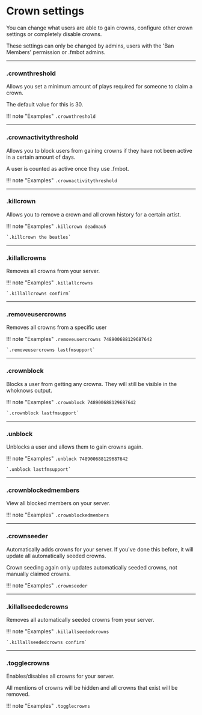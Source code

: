 # Crown settings    

You can change what users are able to gain crowns, configure other crown settings or completely disable crowns.

These settings can only be changed by admins, users with the 'Ban Members' permission or .fmbot admins.


---

### .crownthreshold

Allows you set a minimum amount of plays required for someone to claim a crown.

The default value for this is 30.

!!! note "Examples"
    `.crownthreshold`

---

### .crownactivitythreshold

Allows you to block users from gaining crowns if they have not been active in a certain amount of days.

A user is counted as active once they use .fmbot.

!!! note "Examples"
    `.crownactivitythreshold`

---

### .killcrown

Allows you to remove a crown and all crown history for a certain artist.

!!! note "Examples"
    `.killcrown deadmau5`

    `.killcrown the beatles`

---

### .killallcrowns

Removes all crowns from your server.

!!! note "Examples"
    `.killallcrowns`

    `.killallcrowns confirm`

---

### .removeusercrowns

Removes all crowns from a specific user

!!! note "Examples"
    `.removeusercrowns 748900688129687642`

    `.removeusercrowns lastfmsupport`

---

### .crownblock

Blocks a user from getting any crowns. They will still be visible in the whoknows output.

!!! note "Examples"
    `.crownblock 748900688129687642`

    `.crownblock lastfmsupport`

---

### .unblock

Unblocks a user and allows them to gain crowns again.

!!! note "Examples"
    `.unblock 748900688129687642`

    `.unblock lastfmsupport`

---

### .crownblockedmembers

View all blocked members on your server.

!!! note "Examples"
    `.crownblockedmembers`


---

### .crownseeder

Automatically adds crowns for your server. If you've done this before, it will update all automatically seeded crowns.

Crown seeding again only updates automatically seeded crowns, not manually claimed crowns.

!!! note "Examples"
    `.crownseeder`
    
---

### .killallseededcrowns

Removes all automatically seeded crowns from your server.

!!! note "Examples"
    `.killallseededcrowns`

    `.killallseededcrowns confirm`


---

### .togglecrowns

Enables/disables all crowns for your server.

All mentions of crowns will be hidden and all crowns that exist will be removed.

!!! note "Examples"
    `.togglecrowns`

